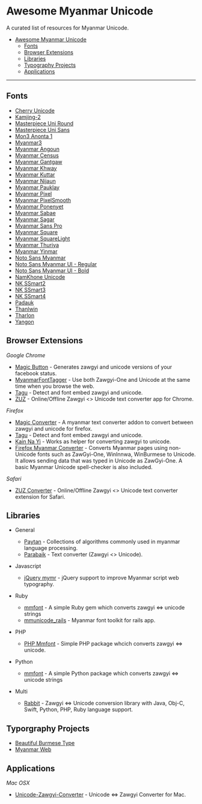 # Awesome Myanmar Unicode

A curated list of resources for Myanmar Unicode.

- [Awesome Myanmar Unicode](#awesome-myanmar-unicode)
  - [Fonts](#fonts)
  - [Browser Extensions](#browser-extensions)
  - [Libraries](#libraries)
  - [Typography Projects](#typography-projects)
  - [Applications](#applications)

---

## Fonts

* [Cherry Unicode](https://www.dropbox.com/s/bmqpcm8iomgom0w/Cherry%20Unicode.ttf?dl=0)
* [Kamjing-2](https://www.dropbox.com/s/t20u1keu4cme4uc/Kamjing-2.ttf)
* [Masterpiece Uni Round](http://prahita.sourceforge.net/files/win8/MasterpieceUniRound.ttf)
* [Masterpiece Uni Sans](http://prahita.sourceforge.net/)
* [Mon3 Anonta 1](http://code.google.com/p/mon2uni/downloads/list)
* [Myanmar3](http://code.google.com/p/myanmar3source/)
* [Myanmar Angoun](https://github.com/khmertype/MyanmarAngoun)
* [Myanmar Census](https://www.dropbox.com/s/el88jmvu2mkr28r/mmrCensus.v5.minbe5.ttf?dl=1)
* [Myanmar Gantgaw](https://github.com/khmertype/MyanmarGantgaw)
* [Myanmar Khway](https://github.com/khmertype/MyanmarKhway)
* [Myanmar Kuttar](https://github.com/khmertype/MyanmarKuttar)
* [Myanmar Nijaun](https://github.com/khmertype/MyanmarNjaun)
* [Myanmar Pauklay](https://github.com/khmertype/MyanmarPauklay)
* [Myanmar Pixel](https://github.com/khmertype/MyanmarPixel)
* [Myanmar PixelSmooth](https://github.com/khmertype/MyanmarPixelSmooth)
* [Myanmar Ponenyet](https://github.com/khmertype/MyanmarPonenyet)
* [Myanmar Sabae](https://github.com/khmertype/MyanmarSabae)
* [Myanmar Sagar](https://github.com/khmertype/MyanmarSagar)
* [Myanmar Sans Pro](http://fonts.gstatic.com/ea/myanmarsanspro/v4/download.zip)
* [Myanmar Square](https://github.com/khmertype/MyanmarSquare)
* [Myanmar SquareLight](https://github.com/khmertype/MyanmarSquareLight)
* [Myanmar Thuriya](https://github.com/khmertype/MyanmarThuriya)
* [Myanmar Yinmar](https://github.com/khmertype/MyanmarYinmar)
* [Noto Sans Myanmar](http://www.google.com/get/noto/#/family/noto-sans-mymr)
* [Noto Sans Myanmar UI - Regular](https://noto.googlecode.com/git/fonts/individual/unhinted/NotoSansMyanmarUI-Regular.ttf)
* [Noto Sans Myanmar UI - Bold](https://noto.googlecode.com/git/fonts/individual/unhinted/NotoSansMyanmarUI-Bold.ttf)
* [NamKhone Unicode](https://www.dropbox.com/s/wdyp2kgkgjxvix0/NamKhoneUnicode.ttf)
* [NK SSmart2](https://www.dropbox.com/s/gg6nn6yq2wxb2ov/NK%20SSmart2.ttf)
* [NK SSmart3](https://www.dropbox.com/s/lptg4ucrgp94zq8/NK_SSmart3.ttf)
* [NK SSmart4](https://www.dropbox.com/s/uqyo5gi2gelsxfo/NK_SSmart4.ttf)
* [Padauk](http://scripts.sil.org/cms/scripts/page.php?site_id=nrsi&id=Padauk)
* [Thanlwin](https://github.com/thanlwinsoft/thanlwinfont/releases)
* [Tharlon](https://code.google.com/p/tharlon-font/)
* [Yangon](http://khnews.info/fonts/Yangon.ttf)

## Browser Extensions

*Google Chrome*

* [Magic Button](https://chrome.google.com/webstore/detail/magic-button/anonbddkeifgmiekhengieaajehcpdcg) - Generates zawgyi and unicode versions of your facebook status.
* [MyanmarFontTagger](https://chrome.google.com/webstore/detail/myanmarfonttagger/ildjeipiccodnhbpjebhhodledejdeip) - Use both Zawgyi-One and Unicode at the same time when you browse the web.
* [Tagu](https://chrome.google.com/webstore/detail/tagu/ddjpcdpfemhkibhpmgcdbfajdhgpegdk) - Detect and font embed zawgyi and unicode.
* [ZUZ](https://chrome.google.com/webstore/detail/zuz/eaonjjaifdnimemboemfipieiohpfggo) - Online/Offline Zawgyi <> Unicode text converter app for Chrome.

*Firefox*

* [Magic Converter](https://addons.mozilla.org/en-US/firefox/addon/magicconverter/) - A myanmar text converter addon to convert between zawgyi and unicode for firefox.
* [Tagu](https://addons.mozilla.org/en-US/firefox/addon/tagu/) - Detect and font embed zawgyi and unicode.
* [Kain Na Yi](https://addons.mozilla.org/en-US/firefox/addon/kain-na-yi-plug-in/) - Works as helper for converting zawgyi to unicode.
* [Firefox Myanmar Converter](https://github.com/thanlwinsoft/firefoxmyext) - Converts Myanmar pages using non-Unicode fonts such as ZawGyi-One, WinInnwa, WinBurmese to Unicode. It allows sending data that was typed in Unicode as ZawGyi-One. A basic Myanmar Unicode spell-checker is also included.

*Safari*

* [ZUZ Converter](http://cl.ly/aX6v/download/ZUZ%20Converter.safariextz) - Online/Offline Zawgyi <> Unicode text converter extension for Safari.

## Libraries

* General
  - [Paytan](https://github.com/trhura/paytan) - Collections of algorithms commonly used in myanmar language processing.
  - [Parabaik](https://github.com/ngwestar/parabaik) - Text converter (Zawgyi <> Unicode).

* Javascript
  - [jQuery mymr](https://github.com/andjc/jquery.mymr) - jQuery support to
    improve Myanmar script web typography.

* Ruby
  - [mmfont](https://github.com/yelinaung/mmfont) - A simple Ruby gem which converts zawgyi <=> unicode strings 
  - [mmunicode_rails](https://github.com/dreamingblackcat/mmunicode_rails) - Myanmar font toolkit for rails app.

* PHP
  - [PHP Mmfont](https://github.com/setkyar/mmfont) - Simple PHP package whcich converts zawgyi <=> unicode.

* Python
  - [mmfont](https://github.com/emoosx/mmfont) - A simple Python package which converts zawgyi <=> unicode strings 

* Multi
  - [Rabbit](https://github.com/saturngod/Rabbit) - Zawgyi <=> Unicode conversion library with Java, Obj-C, Swift, Python, PHP, Ruby language support.


## Typorgraphy Projects

- [Beautiful Burmese Type](https://emoosx.github.io/beautiful-burmese-type/)
- [Myanmar Web](https://github.com/enabling-languages/myanmarweb)



## Applications

*Mac OSX*

* [Unicode-Zawgyi-Converter](https://github.com/saturngod/Unicode-Zawgyi-Converter/releases) - Unicode <=> Zawgyi Converter for Mac.
